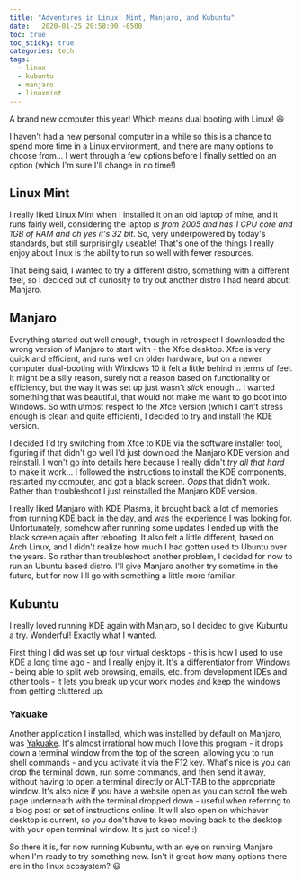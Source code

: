 ```yaml
---
title: "Adventures in Linux: Mint, Manjaro, and Kubuntu"
date:   2020-01-25 20:58:00 -0500
toc: true
toc_sticky: true
categories: tech
tags:
  - linux
  - kubuntu
  - manjaro
  - linuxmint
---
```


A brand new computer this year!  Which means dual booting with Linux! :smiley:

I haven't had a new personal computer in a while so this is a chance to spend more time in a Linux environment, and there are many options to choose from... I went through a few options before I finally settled on an option (which I'm sure I'll change in no time!)

## Linux Mint

I really liked Linux Mint when I installed it on an old laptop of mine, and it runs fairly well, considering the laptop *is from 2005 and has 1 CPU core and 1GB of RAM and oh yes it's 32 bit*.  So, very underpowered by today's standards, but still surprisingly useable!  That's one of the things I really enjoy about linux is the ability to run so well with fewer resources.

That being said, I wanted to try a different distro, something with a different feel, so I deciced out of curiosity to try out another distro I had heard about: Manjaro.

## Manjaro 

Everything started out well enough, though in retrospect I downloaded the wrong version of Manjaro to start with - the Xfce desktop.  Xfce is very quick and efficient, and runs well on older hardware, but on a newer computer dual-booting with Windows 10 it felt a little behind in terms of feel.  It might be a silly reason, surely not a reason based on functionality or efficiency, but the way it was set up just wasn't _slick_ enough... I wanted something that was beautiful, that would not make me want to go boot into Windows.  So with utmost respect to the Xfce version (which I can't stress enough is clean and quite efficient), I decided to try and install the KDE version.

I decided I'd try switching from Xfce to KDE via the software installer tool, figuring if that didn't go well I'd just download the Manjaro KDE version and reinstall.  I won't go into details here because I really didn't _try all that hard_ to make it work... I followed the instructions to install the KDE components, restarted my computer, and got a black screen.  *Oops* that didn't work.  Rather than troubleshoot I just reinstalled the Manjaro KDE version.

I really liked Manjaro with KDE Plasma, it brought back a lot of memories from running KDE back in the day, and was the experience I was looking for.  Unfortunately, somehow after running some updates I ended up with the black screen again after rebooting.  It also felt a little different, based on Arch Linux, and I didn't realize how much I had gotten used to Ubuntu over the years.  So rather than troubleshoot another problem, I decided for now to run an Ubuntu based distro.  I'll give Manjaro another try sometime in the future, but for now I'll go with something a little more familiar.

## Kubuntu

I really loved running KDE again with Manjaro, so I decided to give Kubuntu a try.  Wonderful!  Exactly what I wanted.

First thing I did was set up four virtual desktops - this is how I used to use KDE a long time ago - and I really enjoy it.  It's a differentiator from Windows - being able to split web browsing, emails, etc. from development IDEs and other tools - it lets you break up your work modes and keep the windows from getting cluttered up.

### Yakuake

Another application I installed, which was installed by default on Manjaro, was [Yakuake][Yakuake].  It's almost irrational how much I love this program - it drops down a terminal window from the top of the screen, allowing you to run shell commands - and you activate it via the F12 key.  What's nice is you can drop the terminal down, run some commands, and then send it away, without having to open a terminal directly or ALT-TAB to the appropriate window.  It's also nice if you have a website open as you can scroll the web page underneath with the terminal dropped down - useful when referring to a blog post or set of instructions online.  It will also open on whichever desktop is current, so you don't have to keep moving back to the desktop with your open terminal window.  It's just so nice! :)

So there it is, for now running Kubuntu, with an eye on running Manjaro when I'm ready to try something new.  Isn't it great how many options there are in the linux ecosystem? :smiley:

[Yakuake]: http://yakuake.kde.org/
